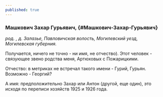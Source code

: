```yaml
---
published: true
---
```


### Машкович Захар Гурьявич,  {#Машкович-Захар-Гурьявич}

_род. , д. Залазье, Павловичская волость, Могилевский уезд, Могилевская губерния._



Получается, ничего не точно - ни имя, не отчество). Этот человек - связующее звено родства меня, Артюховых с Пожарицкими.

Отчество: в метриках не встречал такого имени - Гурий, Гурьян. Возможно - Георгий?

А имя: предположительно Захар или Антон (другой, еще один), это исходя по переписи хозяйств 1925 и 1926 года.
        
